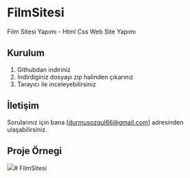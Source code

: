 # FilmSitesi

Film Sitesi Yapımı - Html Css Web Site Yapımı 

## Kurulum

1. Githubdan indiriniz
2. İndirdiginiz dosyayı zip halinden çıkarınız
3. Tarayıcı ile inceleyebilirsiniz

## İletişim

Sorularınız için bana [durmusozgul66@gmail.com] adresinden ulaşabilirsiniz.

<h2> Proje Örnegi </h2>

![](film.gif)# FilmSitesi
